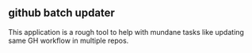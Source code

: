 ## github batch updater
This application is a rough tool to help with mundane tasks like updating same GH workflow in multiple repos.
